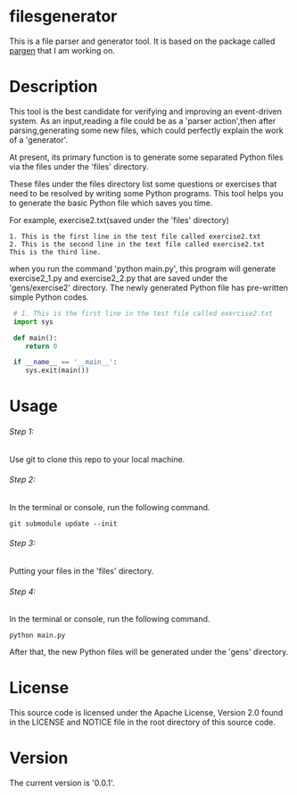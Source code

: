 # filesgenerator
This is a file parser and generator tool. It is based on the package called [pargen](https://github.com/zhiyuanfeng-git/pargen) that I am working on. 

# Description
This tool is the best candidate for verifying and improving an event-driven system. As an input,reading a file could be as a 'parser action',then after parsing,generating some new files, which could perfectly explain the work of a 'generator'.

At present, its primary function is to generate some separated Python files via the files under the 'files' directory.

These files under the files directory list some questions or exercises that need to be resolved by writing some Python programs. This tool helps you to generate the basic Python file which saves you time.

For example, exercise2.txt(saved under the 'files' directory)

```
1. This is the first line in the test file called exercise2.txt
2. This is the second line in the text file called exercise2.txt
This is the third line.
```

when you run the command 'python main.py', this program will generate exercise2_1.py and exercise2_2.py that are saved under the 'gens/exercise2' directory.
The newly generated Python file has pre-written simple Python codes.
```python
 # 1. This is the first line in the test file called exercise2.txt
 import sys

 def main():
    return 0

 if __name__ == '__main__':
    sys.exit(main())
```

# Usage

###### Step 1:
  Use git to clone this repo to your local machine.
  
###### Step 2:
  In the terminal or console, run the following command.
  ```
  git submodule update --init
  ```

###### Step 3:
  Putting your files in the 'files' directory.

###### Step 4:
  In the terminal or console, run the following command.
  ```
  python main.py
  ```

After that, the new Python files will be generated under the 'gens' directory.

# License
This source code is licensed under the Apache License, Version 2.0 found in the LICENSE and NOTICE file in the root directory of this source code.

# Version
The current version is '0.0.1'.

